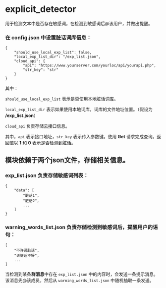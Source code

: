 # explicit_detector
用于检测文本中是否存在敏感词，在检测到敏感词后@该用户，并做出提醒。

### 在 config.json 中设置脏话词库信息：

    {
        "should_use_local_exp_list": false,
	    "local_exp_list_dir": "/exp_list.json",
        "cloud_api": {
            "api": "https://www.yourserver.com/yourloc/api/yourapi.php",
            "str_key": "str"
        }
    }

其中：

`should_use_local_exp_list` 表示是否使用本地脏话词库。

`local_exp_list_dir` 表示如果使用本地词库，词库的文件地址位置。（假设为 **/exp_list.json**）

`cloud_api` 负责存储云接口信息。

其中，`api` 表示接口地址，`str_key` 表示传入参数键。使用 **Get** 请求完成查询。返回值以 **1** 和 **0** 表示是否检测到脏话。

## 模块依赖于两个json文件，存储相关信息。

### exp_list.json 负责存储敏感词列表：

    {
        "data": [
            "脏话1",
            "脏话2",
            ...
        ]
    }

### warning_words_list.json 负责存储检测到敏感词后，提醒用户的语句：

    [
        "不许说脏话",
        "说脏话不好",
        ...
    ]

当检测到某条**群消息**中存在 `exp_list.json` 中的内容时，会发送一条提示消息。该消息先@该成员，然后从 `warning_words_list.json` 中随机抽取一条发送。